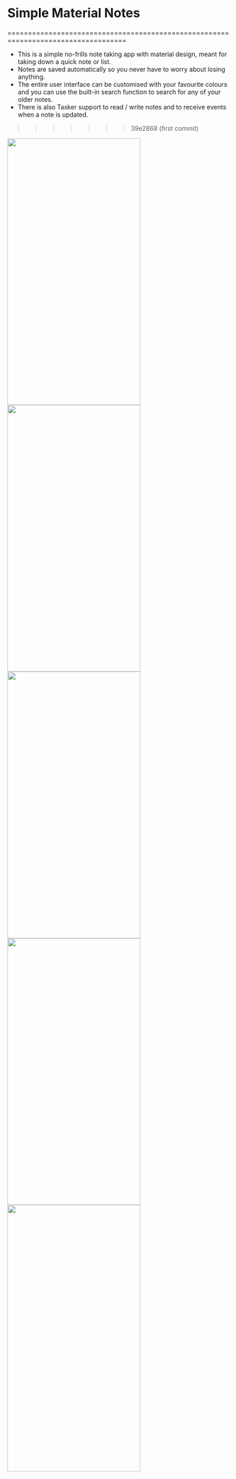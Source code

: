 # Simple Material Notes
===================================================================================
- This is a simple no-frills note taking app with material design, meant for taking down a quick note or list. 
- Notes are saved automatically so you never have to worry about losing anything. 
- The entire user interface can be customised with your favourite colours and you can use the built-in search function to search for any of your older notes.
- There is also Tasker support to read / write notes and to receive events when a note is updated.
>>>>>>> 39e2868 (first commit)

<img src="https://github.com/ADITYABORLE/Notes/assets/121226449/4aa0eb62-89ad-4455-a76d-80f068512d15"  width="300" height="600">
<img src="https://github.com/ADITYABORLE/Notes/assets/121226449/ce412d66-e704-48d6-b702-0fa78374aad0"  width="300" height="600">
<img src="https://github.com/ADITYABORLE/Notes/assets/121226449/404d38e0-9859-4f8b-b25c-e857eeb98b63"  width="300" height="600">
<img src="https://github.com/ADITYABORLE/Notes/assets/121226449/ae13022c-f56b-45ad-ae49-dbdb74c273e7"  width="300" height="600">
<img src="https://github.com/ADITYABORLE/Notes/assets/121226449/10d2a2e1-89f4-4291-964b-8a2c8783dc91"  width="300" height="600">
